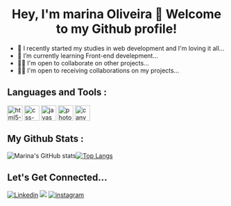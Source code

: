 #   <center>    Hey, I'm marina Oliveira  👾  Welcome to my Github profile!</center>


- :bug: I recently started my studies in web development and I'm loving it all...
- 🌱 I’m currently learning Front-end develepment...
- 🤝🏼 I'm open to collaborate on other projects...
- 🤝🏻 I'm open to receiving collaborations on my projects...


## Languages and Tools :

<div>
  <img align="center" alt="html5-icon" height="35" width="35" src="https://cdn.jsdelivr.net/gh/devicons/devicon/icons/html5/html5-plain.svg"/>
  <img align="center" alt="css-icon" height="35" width="35" src="https://cdn.jsdelivr.net/gh/devicons/devicon/icons/css3/css3-plain.svg" />
  <img align="center" alt="javascript-icon" height="35" width="35" src="https://cdn.jsdelivr.net/gh/devicons/devicon/icons/javascript/javascript-plain.svg" />
  <img align="center" alt="photoshop-icon" height="35" width="35" src="https://cdn.jsdelivr.net/gh/devicons/devicon/icons/photoshop/photoshop-line.svg" />
  <img align="center" alt="canva-icon" height="35" width="35" src="https://cdn.jsdelivr.net/gh/devicons/devicon/icons/canva/canva-original.svg" />

</div>



## My Github Stats :

![Marina's GitHub stats](https://github-readme-stats.vercel.app/api?username=marinadeoliveira&show_icons=true&theme=bear)[![Top Langs](https://github-readme-stats.vercel.app/api/top-langs/?username=marinadeoliveira&layout=compact&theme=bear)](https://github.com/marinadeoliveira/github-readme-stats)

## Let's Get Connected...

[![Linkedin](https://img.shields.io/badge/LinkedIn-0077B5?style=for-the-badge&logo=linkedin&logoColor=white)](https://www.linkedin.com/in/mrnoliveira/)
<a href = "mailto:marinasilvaa91@gmail.com"><img src="https://img.shields.io/badge/Gmail-D14836?style=for-the-badge&logo=gmail&logoColor=white" target="_blank"></a>
[![instagram](https://img.shields.io/badge/Instagram-E4405F?style=for-the-badge&logo=instagram&logoColor=white)](https://www.instagram.com/marinaoliveira_art/)
